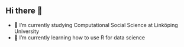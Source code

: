 ## Hi there 👋

- 🔭 I’m currently studying Computational Social Science at Linköping University
- 🌱 I’m currently learning how to use R for data science

